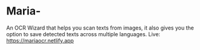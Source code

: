 # Maria-
An OCR Wizard that helps you scan texts from  images, it also gives you the option to save detected texts across multiple languages.
Live: https://mariaocr.netlify.app

